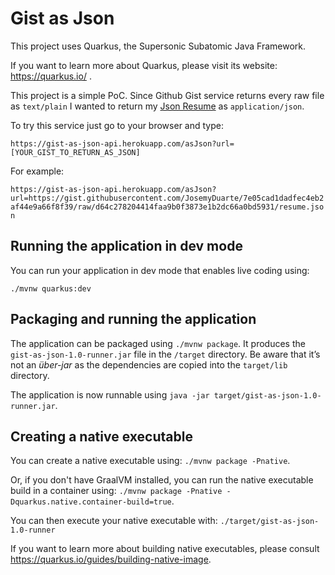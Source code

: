 # Gist as Json

This project uses Quarkus, the Supersonic Subatomic Java Framework.

If you want to learn more about Quarkus, please visit its website: https://quarkus.io/ .

This project is a simple PoC. Since Github Gist service returns every raw file as `text/plain` I wanted to return my [Json Resume](https://gist.github.com/JosemyDuarte/7e05cad1dadfec4eb2af44e9a66f8f39) as `application/json`. 

To try this service just go to your browser and type:

`https://gist-as-json-api.herokuapp.com/asJson?url=[YOUR_GIST_TO_RETURN_AS_JSON]`

For example:

`https://gist-as-json-api.herokuapp.com/asJson?url=https://gist.githubusercontent.com/JosemyDuarte/7e05cad1dadfec4eb2af44e9a66f8f39/raw/d64c278204414faa9b0f3873e1b2dc66a0bd5931/resume.json`


## Running the application in dev mode

You can run your application in dev mode that enables live coding using:
```
./mvnw quarkus:dev
```

## Packaging and running the application

The application can be packaged using `./mvnw package`.
It produces the `gist-as-json-1.0-runner.jar` file in the `/target` directory.
Be aware that it’s not an _über-jar_ as the dependencies are copied into the `target/lib` directory.

The application is now runnable using `java -jar target/gist-as-json-1.0-runner.jar`.

## Creating a native executable

You can create a native executable using: `./mvnw package -Pnative`.

Or, if you don't have GraalVM installed, you can run the native executable build in a container using: `./mvnw package -Pnative -Dquarkus.native.container-build=true`.

You can then execute your native executable with: `./target/gist-as-json-1.0-runner`

If you want to learn more about building native executables, please consult https://quarkus.io/guides/building-native-image.
